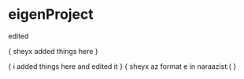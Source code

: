 # eigenProject
edited

{
sheyx added things here
}

{
i added things here and edited it
}
{
sheyx az format e in naraazist:(
}

